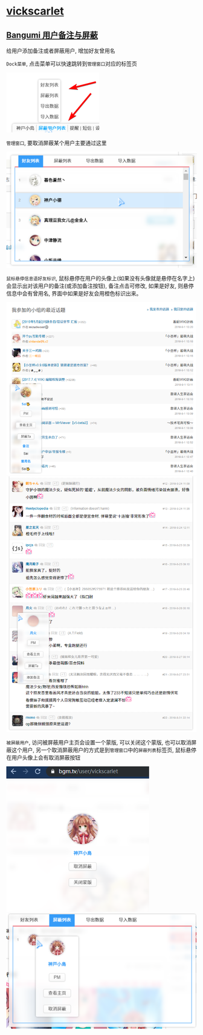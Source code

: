 # [vickscarlet](https://bgm.tv/user/vickscarlet)

## [Bangumi 用户备注与屏蔽](dist/kotorichan-remark.user.js?raw=true)

给用户添加备注或者屏蔽用户, 增加好友曾用名

`Dock菜单`, 点击菜单可以快速跳转到`管理窗口`对应的标签页

![Dock菜单](images/remarK/01.png)

`管理窗口`, 要取消屏蔽某个用户主要通过这里

![管理窗口](images/remarK/02.png)

`鼠标悬停信息语好友标识`, 鼠标悬停在用户的头像上(如果没有头像就是悬停在名字上)会显示出对该用户的备注(或添加备注按钮), 备注点击可修改, 如果是好友, 则悬停信息中会有曾用名, 界面中如果是好友会用橙色标识出来。

![鼠标悬停信息语好友标识](images/remarK/03.png)
![鼠标悬停信息语好友标识](images/remarK/04.png)

`被屏蔽用户`, 访问被屏蔽用户主页会设置一个蒙版, 可以关闭这个蒙版, 也可以取消屏蔽这个用户, 另一个取消屏蔽用户的方式是到`管理窗口`中的`屏蔽列表`标签页, 鼠标悬停在用户头像上会有取消屏蔽按钮

![被屏蔽用户](images/remarK/05.png)
![被屏蔽用户](images/remarK/06.png)
